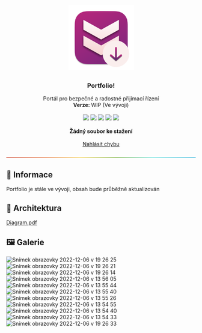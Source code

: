 <h1 align="center"><br><img src="./.github/img/appIcon.png" alt="Lusk! 🤌 logo" width=175px></h1>

<h3 align="center">Portfolio!</h3>
<p align="center">
    Portál pro bezpečné a radostné přijímací řízení
    <br />
    <strong>Verze: </strong>WIP (Ve vývoji)
    <br />
    <br />
    <img src="https://img.shields.io/badge/SvelteKit-orange.svg">
    <img src="https://img.shields.io/badge/WindiCSS-lightblue.svg">
    <img src="https://img.shields.io/badge/AES-256-black.svg">
    <img src="https://img.shields.io/badge/AGE-Encryption-black.svg">
    <img src="https://img.shields.io/badge/Rust-blue.svg">
    <br />
    <br />
    <a><strong>Žádný soubor ke stažení</strong></a>
    <br />
    <br />
    <a href="https://github.com/EETagent/Portfolio/issues">Nahlásit chybu</a>
  </p>
</p>

![-----------------------------------------------------](.github/img/rainbow.png)

## 🔔 Informace

Portfolio je stále ve vývoji, obsah bude průběžně aktualizován

## 📐 Architektura

[Diagram.pdf](https://github.com/EETagent/Portfolio/files/10226287/Diagram.pdf)

## 🖼️ Galerie

![Snímek obrazovky 2022-12-06 v 19 26 25](https://user-images.githubusercontent.com/20557318/207558162-99a18bb6-40c6-446b-b138-ee449c287d96.png)
![Snímek obrazovky 2022-12-06 v 19 26 21](https://user-images.githubusercontent.com/20557318/207558176-c102a88c-140d-4959-86c1-88ced38efd34.png)
![Snímek obrazovky 2022-12-06 v 19 26 14](https://user-images.githubusercontent.com/20557318/207558180-74d11954-2595-4bff-bc66-691362fb5673.png)
![Snímek obrazovky 2022-12-06 v 13 56 05](https://user-images.githubusercontent.com/20557318/207558189-7628c96e-1537-41b1-a319-4f60719ae283.png)
![Snímek obrazovky 2022-12-06 v 13 55 44](https://user-images.githubusercontent.com/20557318/207558195-c11df323-85d5-4635-945c-fb80b6c18a16.png)
![Snímek obrazovky 2022-12-06 v 13 55 40](https://user-images.githubusercontent.com/20557318/207558198-94f37b87-9f6f-470b-9cf9-8b79f8604eed.png)
![Snímek obrazovky 2022-12-06 v 13 55 26](https://user-images.githubusercontent.com/20557318/207558201-2b435aa0-c258-4b64-9c5d-1e29922f3ad9.png)
![Snímek obrazovky 2022-12-06 v 13 54 55](https://user-images.githubusercontent.com/20557318/207558204-56945281-358c-425b-a481-a8bd961f9d10.png)
![Snímek obrazovky 2022-12-06 v 13 54 40](https://user-images.githubusercontent.com/20557318/207558209-3b1483c1-80d9-495a-94ea-0bacf27cd238.png)
![Snímek obrazovky 2022-12-06 v 13 54 33](https://user-images.githubusercontent.com/20557318/207558214-d015ff08-ebf6-43fa-9ed4-a86c6e005da2.png)
![Snímek obrazovky 2022-12-06 v 19 26 33](https://user-images.githubusercontent.com/20557318/207558128-974eeea6-689b-4b10-9fd7-0a0bed75b346.png)
